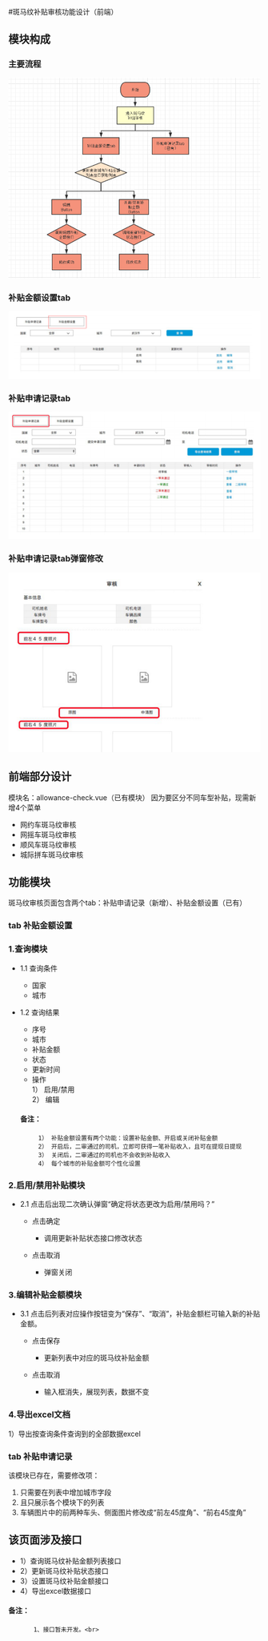 #斑马纹补贴审核功能设计（前端）
## 模块构成
### 主要流程
![流程图](https://github.com/chownchen/pubImages/blob/master/%E6%96%91%E9%A9%AC%E7%BA%B9%E8%A1%A5%E8%B4%B4%E5%AE%A1%E6%A0%B8/liucheng.png)<br>
### 补贴金额设置tab 
![界面总览](https://github.com/chownchen/pubImages/blob/master/%E6%96%91%E9%A9%AC%E7%BA%B9%E8%A1%A5%E8%B4%B4%E5%AE%A1%E6%A0%B8/tu1.png)<br>
### 补贴申请记录tab
![再次发起](https://github.com/chownchen/pubImages/blob/master/%E6%96%91%E9%A9%AC%E7%BA%B9%E8%A1%A5%E8%B4%B4%E5%AE%A1%E6%A0%B8/tu2.png)<br>
### 补贴申请记录tab弹窗修改
![标记已读](https://github.com/chownchen/pubImages/blob/master/%E6%96%91%E9%A9%AC%E7%BA%B9%E8%A1%A5%E8%B4%B4%E5%AE%A1%E6%A0%B8/tu3.png)<br>

## 前端部分设计
模块名：allowance-check.vue（已有模块）
因为要区分不同车型补贴，现需新增4个菜单
  - 网约车斑马纹审核
  - 网摇车斑马纹审核
  - 顺风车斑马纹审核
  - 城际拼车斑马纹审核


## 功能模块 
   斑马纹审核页面包含两个tab：补贴申请记录（新增）、补贴金额设置（已有）
   
### tab 补贴金额设置

### 1.查询模块
- 1.1 查询条件
   + 国家
   + 城市

- 1.2 查询结果
    + 序号
    + 城市
    + 补贴金额
    + 状态
    + 更新时间
    + 操作<br>
     1） 启用/禁用<br>
     2） 编辑
     #### 备注：
           1） 补贴金额设置有两个功能：设置补贴金额、开启或关闭补贴金额
           2） 开启后，二审通过的司机，立即可获得一笔补贴收入，且可在提现日提现
           3） 关闭后，二审通过的司机也不会收到补贴收入  
           4） 每个城市的补贴金额可个性化设置
           
### 2.启用/禁用补贴模块
   
- 2.1 点击后出现二次确认弹窗“确定将状态更改为启用/禁用吗？”
    
    - 点击确定
       + 调用更新补贴状态接口修改状态
       
    - 点击取消
       + 弹窗关闭
 
### 3.编辑补贴金额模块
   
- 3.1 点击后列表对应操作按钮变为“保存”、“取消”，补贴金额栏可输入新的补贴金额。

    - 点击保存
       + 更新列表中对应的斑马纹补贴金额
       
    - 点击取消
       + 输入框消失，展现列表，数据不变
       
### 4.导出excel文档
1）导出按查询条件查询到的全部数据excel

### tab 补贴申请记录
    
该模块已存在，需要修改项：
   1. 只需要在列表中增加城市字段
   2. 且只展示各个模块下的列表
   3. 车辆图片中的前两种车头、侧面图片修改成“前左45度角”、“前右45度角”
    
## 该页面涉及接口
   - 1）查询斑马纹补贴金额列表接口
   - 2）更新斑马纹补贴状态接口
   - 3）设置斑马纹补贴金额接口
   - 4）导出excel数据接口
   #### 备注：
           1、接口暂未开发。<br>